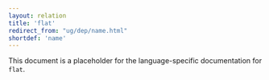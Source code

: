 ```yaml
---
layout: relation
title: 'flat'
redirect_from: "ug/dep/name.html"
shortdef: 'name'
---
```


This document is a placeholder for the language-specific documentation
for `flat`.
